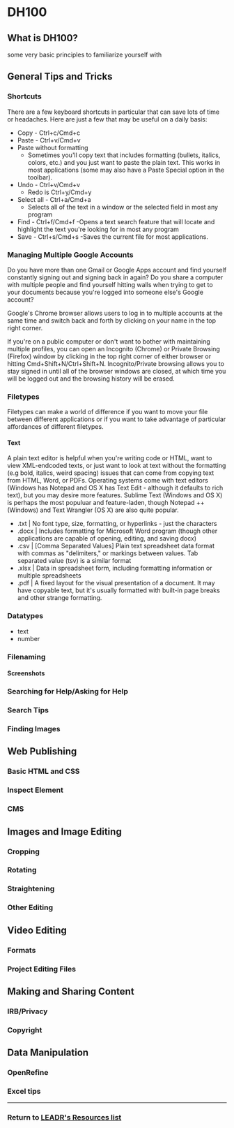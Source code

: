 # DH100
## What is DH100?
some very basic principles to familiarize yourself with
## General Tips and Tricks
### Shortcuts
There are a few keyboard shortcuts in particular that can save lots of time or headaches. Here are just a few that may be useful on a daily basis:

- Copy - Ctrl+c/Cmd+c
- Paste - Ctrl+v/Cmd+v
- Paste without formatting
	- Sometimes you'll copy text that includes formatting (bullets, italics, colors, etc.) and you just want to paste the plain text. This works in most applications (some may also have a Paste Special option in the toolbar).
- Undo - Ctrl+v/Cmd+v
	- Redo is Ctrl+y/Cmd+y
- Select all - Ctrl+a/Cmd+a
	- Selects all of the text in a window or the selected field in most any program
- Find - Ctrl+f/Cmd+f
	-Opens a text search feature that will locate and highlight the text you're looking for in most any program
- Save - Ctrl+s/Cmd+s
	-Saves the current file for most applications.

### Managing Multiple Google Accounts
Do you have more than one Gmail or Google Apps account and find yourself constantly signing out and signing back in again? Do you share a computer with multiple people and find yourself hitting walls when trying to get to your documents because you're logged into someone else's Google account?

Google's Chrome browser allows users to log in to multiple accounts at the same time and switch back and forth by clicking on your name in the top right corner.

If you're on a public computer or don't want to bother with maintaining multiple profiles, you can open an Incognito (Chrome) or Private Browsing (Firefox) window by clicking in the top right corner of either browser or hitting Cmd+Shift+N/Ctrl+Shift+N. Incognito/Private browsing allows you to stay signed in until all of the browser windows are closed, at which time you will be logged out and the browsing history will be erased.

### Filetypes
Filetypes can make a world of difference if you want to move your file between different applications or if you want to take advantage of particular affordances of different filetypes.
#### Text
A plain text editor is helpful when you're writing code or HTML, want to view XML-endcoded texts, or just want to look at text without the formatting (e.g bold, italics, weird spacing) issues that can come from copying text from HTML, Word, or PDFs. Operating systems come with text editors (Windows has Notepad and OS X has Text Edit - although it defaults to rich text), but you may desire more features. Sublime Text (Windows and OS X) is perhaps the most populuar and feature-laden, though Notepad ++ (Windows) and Text Wrangler (OS X) are also quite popular.

- .txt | No font type, size, formatting, or hyperlinks - just the characters
- .docx | Includes formatting for Microsoft Word program (though other applications are capable of opening, editing, and saving docx)
- .csv | [Comma Separated Values] Plain text spreadsheet data format with commas as "delimiters," or markings between values. Tab separated value (tsv) is a similar format
- .xlsx | Data in spreadsheet form, including formatting information or multiple spreadsheets
- .pdf | A fixed layout for the visual presentation of a document. It may have copyable text, but it's usually formatted with built-in page breaks and other strange formatting.

### Datatypes
-  text
-  number
### Filenaming
#### Screenshots
### Searching for Help/Asking for Help
### Search Tips
### Finding Images
## Web Publishing
### Basic HTML and CSS
### Inspect Element
### CMS
## Images and Image Editing
### Cropping
### Rotating
### Straightening
### Other Editing
## Video Editing
### Formats
### Project Editing Files
## Making and Sharing Content
### IRB/Privacy
### Copyright
## Data Manipulation
### OpenRefine
### Excel tips

-----
### Return to [LEADR's Resources list](https://github.com/leadr-msu/Resources)
